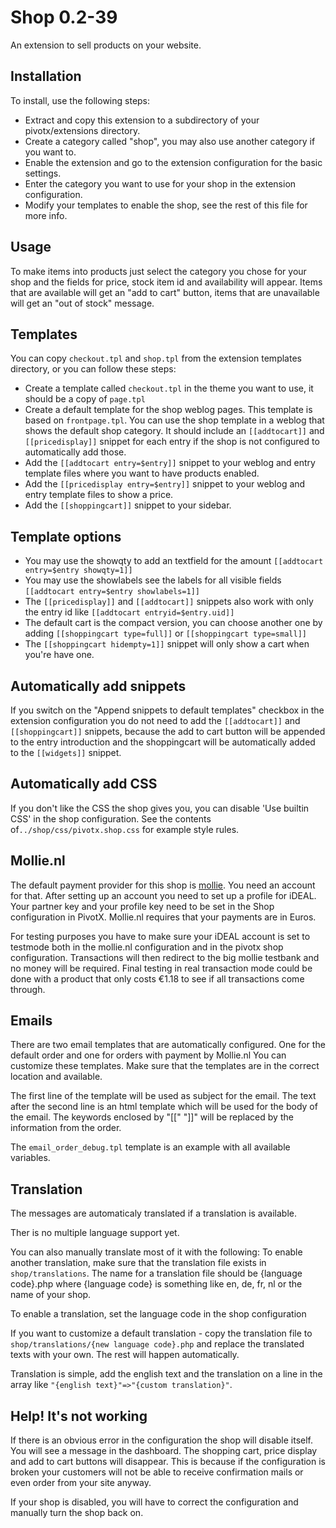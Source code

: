 Shop 0.2-39
===========
An extension to sell products on your website.

Installation
------------
To install, use the following steps:

  * Extract and copy this extension to a subdirectory of your pivotx/extensions directory.
  * Create a category called "shop", you may also use another category if you want to.
  * Enable the extension and go to the extension configuration for the basic settings.
  * Enter the category you want to use for your shop in the extension configuration.
  * Modify your templates to enable the shop, see the rest of this file for more info.

Usage
-----
To make items into products just select the category you chose for your shop and the fields for price, stock item id and availability will appear. Items that are available will get an "add to cart" button, items that are unavailable will get an "out of stock" message.
  
Templates
---------
You can copy `checkout.tpl` and `shop.tpl` from the extension templates directory, or you can follow these steps:

  * Create a template called `checkout.tpl` in the theme you want to use, it should be a copy of `page.tpl`
  * Create a default template for the shop weblog pages. This template is based on `frontpage.tpl`. You can use the shop template in a weblog that shows the default shop category. It should include an `[[addtocart]]` and `[[pricedisplay]]` snippet for each entry if the shop is not configured to automatically add those.
  * Add the `[[addtocart entry=$entry]]` snippet to your weblog and entry template files where you want to have products enabled.
  * Add the `[[pricedisplay entry=$entry]]` snippet to your weblog and entry template files to show a price.
  * Add the `[[shoppingcart]]` snippet to your sidebar.

Template options
----------------

  * You may use the showqty to add an textfield for the amount `[[addtocart entry=$entry showqty=1]]`
  * You may use the showlabels see the labels for all visible fields `[[addtocart entry=$entry showlabels=1]]`
  * The `[[pricedisplay]]` and `[[addtocart]]` snippets also work with only the entry id like `[[addtocart entryid=$entry.uid]]`
  * The default cart is the compact version, you can choose another one by adding `[[shoppingcart type=full]]` or `[[shoppingcart type=small]]`
  * The `[[shoppingcart hidempty=1]]` snippet will only show a cart when you're have one.

Automatically add snippets
--------------------------
If you switch on the "Append snippets to default templates" checkbox in the extension configuration you do not need to add the `[[addtocart]]` and `[[shoppingcart]]` snippets, because the add to cart button will be appended to the entry introduction and the shoppingcart will be automatically added to the `[[widgets]]` snippet.

Automatically add CSS
---------------------
If you don't like the CSS the shop gives you, you can disable 'Use builtin CSS' in the shop configuration. See the contents of`../shop/css/pivotx.shop.css` for example style rules.

Mollie.nl
---------
The default payment provider for this shop is <a href="http://mollie.nl">mollie</a>. You need an account for that. After setting up an account you need to set up a profile for iDEAL. Your partner key and your profile key need to be set in the Shop configuration in PivotX. Mollie.nl requires that your payments are in Euros.

For testing purposes you have to make sure your iDEAL account is set to testmode both in the mollie.nl configuration and in the pivotx shop configuration. Transactions will then redirect to the big mollie testbank and no money will be required. Final testing in real transaction mode could be done with a product that only costs &euro;1.18 to see if all transactions come through.

Emails
------
There are two email templates that are automatically configured. One for the default order and one for orders with payment by Mollie.nl
You can customize these templates. Make sure that the templates are in the correct location and available.

The first line of the template will be used as subject for the email. The text after the second line is an html template which will be used for the body of the email. The keywords enclosed by "[[" "]]" will be replaced by the information from the order.

The `email_order_debug.tpl` template is an example with all available variables.

Translation
-----------
The messages are automaticaly translated if a translation is available.

Ther is no multiple language support yet.

You can also manually translate most of it with the following:
To enable another translation, make sure that the translation file exists in `shop/translations`. 
The name for a translation file should be {language code}.php where {language code} is something like en, de, fr, nl or the name of your shop.

To enable a translation, set the language code in the shop configuration

If you want to customize a default translation - copy the translation file to `shop/translations/{new language code}.php` and replace the translated texts with your own. The rest will happen automatically.

Translation is simple, add the english text and the translation on a line in the array like `"{english text}"=>"{custom translation}"`.
  
Help! It's not working
----------------------
If there is an obvious error in the configuration the shop will disable itself. You will see a message in the dashboard. The shopping cart, price display and add to cart buttons will disappear. This is because if the configuration is broken your customers will not be able to receive confirmation mails or even order from your site anyway.

If your shop is disabled, you will have to correct the configuration and manually turn the shop back on.